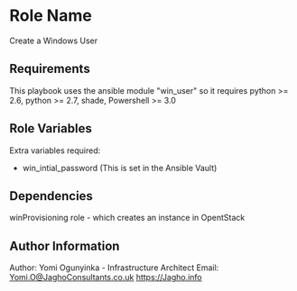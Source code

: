 # Role Name

Create a Windows User

Requirements
------------

This playbook uses the ansible module "win_user" so it requires python >= 2.6, python >= 2.7, shade, Powershell >= 3.0

Role Variables
--------------

Extra variables required:

-  win_intial_password	(This is set in the Ansible Vault)

Dependencies
------------

winProvisioning role - which creates an instance in OpentStack

Author Information
------------------

Author:	Yomi Ogunyinka - Infrastructure Architect
Email:	Yomi.O@JaghoConsultants.co.uk
https://Jagho.info